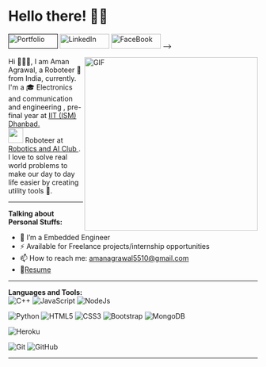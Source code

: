 # Hello there! 👋🏻

<a href="" title="Portfolio">
<img src="https://img.shields.io/badge/-Portfolio-black?style=flat-square&logo=appveyor" alt="Portfolio"  width="100" height="30"></a>

<a href="https://www.linkedin.com/in/aman-agrawal-281852192/" title="LinkedIn">
<img src="https://img.shields.io/badge/-LinkedIn-black?style=flat-square&logo=linkedin" alt="LinkedIn"  width="100" height="30"></a>

<a href="https://www.facebook.com/profile.php?id=100006860341956" title="FaceBook">
<img src="https://img.shields.io/badge/-Facebook-black?style=flat-square&logo=facebook" alt="FaceBook"  width="100" height="30"></a>

<!-- <a href="" title="Medium">
<img src="https://img.shields.io/badge/-Medium-black?style=flat-square&logo=medium" alt="Medium"  width="100" height="30"></a> -->

<!-- <a href="" title="Codeforces">
<img src="https://img.shields.io/badge/-Codeforces-black?style=flat-square&logo=codeforces" alt="codeforces"  width="100" height="30"></a> -->

<!-- <a href="" title="Codechef">
<img src="https://img.shields.io/badge/-CodeChef-black?style=flat-square&logo=codechef" alt="codechef" width="100" height="30"></a> -->

<!-- <a href="" title="HackerRank">
<img src="https://img.shields.io/badge/-HackerRank-black?style=flat-square&logo=hackerrank" alt="HackerRank"  width="100" height="30"></a> --> -->

<!-- <a href="https://leetcode.com/aman-codes/" title="Leetcode">
<img src="https://img.shields.io/badge/-LeetCode-black?style=flat-square&logo=leetcode" alt="leetcode"  width="100" height="30"></a> -->




<p>
<img align="right" alt="GIF" src="https://media.giphy.com/media/SWoSkN6DxTszqIKEqv/giphy.gif" width="350" height="350"/>
Hi 🙋🏻‍♂️, I am Aman Agrawal, a Roboteer 🚀 from India, currently.</br> I'm a 🎓 Electronics and communication and engineering , pre-final year at <a href="https://www.iitism.ac.in/">IIT (ISM) Dhanbad.</a> </br> <img src="https://media.giphy.com/media/WUlplcMpOCEmTGBtBW/giphy.gif" width="30" > Roboteer at <a href="https://roboism.tech/">Robotics and AI Club </a>. </br> I love to solve real world problems to make our day to day life easier by creating utility tools 🔨.
</p>

---
**Talking about Personal Stuffs:**

- 🌱 I’m a Embedded Engineer
- ⚡️ Available for Freelance projects/internship opportunities
- 📫 How to reach me: amanagrawal5510@gmail.com
- 📝[Resume](https://drive.google.com/file/d/1NlRq7yF1fyYnubDTl6KYksxc3JZuNK4i/view?usp=sharing)
<!-- - 📚 I’m actively contributing to open-source projects -->
<!-- -->
---

**Languages and Tools:**  
![C++](https://img.shields.io/badge/-C++-00599C?style=flat-square&logo=c "C++")
![JavaScript](https://img.shields.io/badge/-JavaScript-black?style=flat-square&logo=javascript "JavaScript")
![NodeJs](https://img.shields.io/badge/-NodeJs-303030?style=flat-square&logo=Node.js "NodeJs")
<!-- ![ReactJs](https://img.shields.io/badge/-ReactJs-black?style=flat-square&logo=react "ReactJs") -->
<!-- ![Php](https://img.shields.io/badge/-PHP-black?style=flat-square&logo=php "PHP") -->
![Python](https://img.shields.io/badge/-Python-FFD43B?style=flat-square&logo=Python "Phython")
![HTML5](https://img.shields.io/badge/-HTML5-E34F26?style=flat-square&logo=html5&logoColor=white "HTML5")
![CSS3](https://img.shields.io/badge/-CSS3-1572B6?style=flat-square&logo=css3 "CSS3")
![Bootstrap](https://img.shields.io/badge/-Bootstrap-563D7C?style=flat-square&logo=bootstrap "Bootstrap")
![MongoDB](https://img.shields.io/badge/-MongoDB-black?style=flat-square&logo=mongodb "MongoDB")
<!-- ![MySql](https://img.shields.io/badge/-Mysql-F29111?style=flat-square&logo=mysql "MySql") -->
![Heroku](https://img.shields.io/badge/-Heroku-430098?style=flat-square&logo=heroku "Heroku")
<!-- ![Amazon Web Services](https://img.shields.io/badge/AWS-FF9900?style=flat-square&logo=amazon-aws "Amazon Web Services") -->
![Git](https://img.shields.io/badge/-Git-black?style=flat-square&logo=git "Git")
![GitHub](https://img.shields.io/badge/-GitHub-181717?style=flat-square&logo=github "GitHub")

---

<!-- ### <img src="https://media.giphy.com/media/VgCDAzcKvsR6OM0uWg/giphy.gif" width="50"> A little more about me... 

<img  src="https://github-readme-stats.vercel.app/api?username=Aman-Codes&&show_icons=true"/>
<img  src="https://github-readme-stats.vercel.app/api/top-langs/?username=Aman-Codes&&show_icons=true"/>

---

<img src="https://media.giphy.com/media/LnQjpWaON8nhr21vNW/giphy.gif" width="60"> <em><b>I love interacting and networking with different people</b> so if you want to say <b>hi, I'll be happy to connect with you!</b> :)</em><br/>
![visitors](https://visitor-badge.laobi.icu/badge?page_id=Aman-Codes.Aman-Codes)
![GitHub followers](https://img.shields.io/github/followers/Aman-Codes?label=Follow&style=plastic) -->
